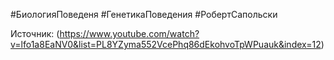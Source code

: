



#БиологияПоведеня #ГенетикаПоведения #РобертСапольски 

Источник: (https://www.youtube.com/watch?v=lfo1a8EaNV0&list=PL8YZyma552VcePhq86dEkohvoTpWPuauk&index=12)

